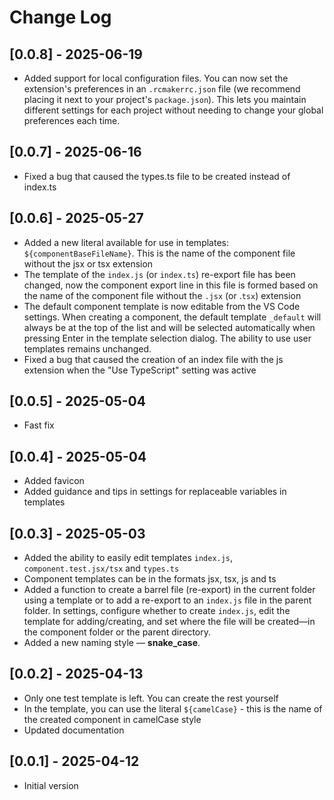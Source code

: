 # Change Log

## [0.0.8] - 2025-06-19

+ Added support for local configuration files. You can now set the extension's preferences in an `.rcmakerrc.json` file (we recommend placing it next to your project's `package.json`). This lets you maintain different settings for each project without needing to change your global preferences each time.

## [0.0.7] - 2025-06-16

+ Fixed a bug that caused the types.ts file to be created instead of index.ts

## [0.0.6] - 2025-05-27

+ Added a new literal available for use in templates: `${componentBaseFileName}`. This is the name of the component file without the jsx or tsx extension
+ The template of the `index.js` (or `index.ts`) re-export file has been changed, now the component export line in this file is formed based on the name of the component file without the `.jsx` (or .`tsx`) extension
+ The default component template is now editable from the VS Code settings. When creating a component, the default template `_default` will always be at the top of the list and will be selected automatically when pressing Enter in the template selection dialog. The ability to use user templates remains unchanged.
+ Fixed a bug that caused the creation of an index file with the js extension when the "Use TypeScript" setting was active

## [0.0.5] - 2025-05-04

+ Fast fix

## [0.0.4] - 2025-05-04

+ Added favicon
+ Added guidance and tips in settings for replaceable variables in templates

## [0.0.3] - 2025-05-03

+ Added the ability to easily edit templates `index.js`, `component.test.jsx/tsx` and `types.ts`
+ Component templates can be in the formats jsx, tsx, js and ts
+ Added a function to create a barrel file (re-export) in the current folder using a template or to add a re-export to an `index.js` file in the parent folder. In settings, configure whether to create `index.js`, edit the template for adding/creating, and set where the file will be created—in the component folder or the parent directory.
+ Added a new naming style — **snake_case**.

## [0.0.2] - 2025-04-13

+ Only one test template is left. You can create the rest yourself
+ In the template, you can use the literal `${camelCase}` - this is the name of the created component in camelCase style
+ Updated documentation

## [0.0.1] - 2025-04-12

+ Initial version